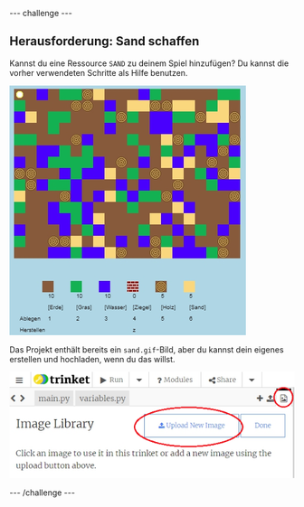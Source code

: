 --- challenge ---

## Herausforderung: Sand schaffen

Kannst du eine Ressource `SAND` zu deinem Spiel hinzufügen? Du kannst die vorher verwendeten Schritte als Hilfe benutzen.

![screenshot](images/craft-sand.png)

Das Projekt enthält bereits ein `sand.gif`-Bild, aber du kannst dein eigenes erstellen und hochladen, wenn du das willst.

![screenshot](images/craft-upload.png)

--- /challenge ---